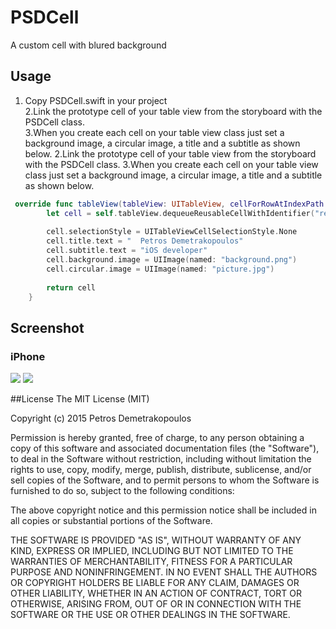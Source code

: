 # PSDCell
A custom cell with blured background

## Usage
1. Copy PSDCell.swift in your project
<br />2.Link the prototype cell of your table view from the storyboard with the PSDCell class.
<br />3.When you create each cell on your table view class just set a background image, a circular image, a title and a subtitle as shown below.
2.Link the prototype cell of your table view from the storyboard with the PSDCell class.
3.When you create each cell on your table view class just set a background image, a circular image, a title and a subtitle as shown below.
```Swift
 override func tableView(tableView: UITableView, cellForRowAtIndexPath indexPath: NSIndexPath) -> UITableViewCell {
        let cell = self.tableView.dequeueReusableCellWithIdentifier("reuseIdentifier", forIndexPath: indexPath) as! PSDCell
        
        cell.selectionStyle = UITableViewCellSelectionStyle.None
        cell.title.text = "  Petros Demetrakopoulos"
        cell.subtitle.text = "iOS developer"
        cell.background.image = UIImage(named: "background.png")
        cell.circular.image = UIImage(named: "picture.jpg")
        
        return cell
    }

```

## Screenshot
### iPhone

![](https://github.com/petrosDemetrakopoulos/PSDCell/master/scrcell.png) 
![](scrcell.png) 


##License
The MIT License (MIT)

Copyright (c) 2015 Petros Demetrakopoulos

Permission is hereby granted, free of charge, to any person obtaining a copy of this software and associated documentation files (the "Software"), to deal in the Software without restriction, including without limitation the rights to use, copy, modify, merge, publish, distribute, sublicense, and/or sell copies of the Software, and to permit persons to whom the Software is furnished to do so, subject to the following conditions:

The above copyright notice and this permission notice shall be included in all copies or substantial portions of the Software.

THE SOFTWARE IS PROVIDED "AS IS", WITHOUT WARRANTY OF ANY KIND, EXPRESS OR IMPLIED, INCLUDING BUT NOT LIMITED TO THE WARRANTIES OF MERCHANTABILITY, FITNESS FOR A PARTICULAR PURPOSE AND NONINFRINGEMENT. IN NO EVENT SHALL THE AUTHORS OR COPYRIGHT HOLDERS BE LIABLE FOR ANY CLAIM, DAMAGES OR OTHER LIABILITY, WHETHER IN AN ACTION OF CONTRACT, TORT OR OTHERWISE, ARISING FROM, OUT OF OR IN CONNECTION WITH THE SOFTWARE OR THE USE OR OTHER DEALINGS IN THE SOFTWARE.

